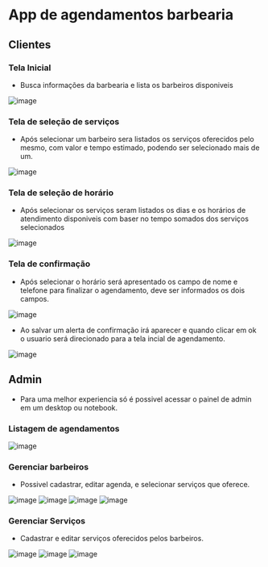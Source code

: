 # App de agendamentos barbearia

## Clientes
### Tela Inicial
- Busca informações da barbearia e lista os barbeiros disponiveis
 
![image](https://github.com/user-attachments/assets/405d131e-e0f6-4d02-a11d-94f7a9f89537)

### Tela de seleção de serviços

- Após selecionar um barbeiro sera listados os serviços oferecidos pelo mesmo, com valor e tempo estimado, podendo ser selecionado mais de um.

![image](https://github.com/user-attachments/assets/720a2134-6d9c-4c08-9481-960f059220e8)

### Tela de seleção de horário

- Após selecionar os serviços seram listados os dias e os horários de atendimento disponiveis com baser no tempo somados dos serviços selecionados

![image](https://github.com/user-attachments/assets/fd058317-353c-437a-b095-10070a474edf)

### Tela de confirmação

- Após selecionar o horário será apresentado os campo de nome e telefone para finalizar o agendamento, deve ser informados os dois campos.

![image](https://github.com/user-attachments/assets/ee9fcf43-6fe1-4bc7-8add-48b5f07b7998)

- Ao salvar um alerta de confirmação irá aparecer e quando clicar em ok o usuario será direcionado para  a tela incial de agendamento.

![image](https://github.com/user-attachments/assets/fadd143d-1a0f-4fd1-b429-e627b209b9fa)

## Admin

- Para uma melhor experiencia só é possivel acessar o painel de admin em um desktop ou notebook.

### Listagem de agendamentos

![image](https://github.com/user-attachments/assets/9fb101f4-6ebf-43fa-aa47-ae060a467190)

### Gerenciar barbeiros

- Possivel cadastrar, editar agenda, e selecionar serviços que oferece.

![image](https://github.com/user-attachments/assets/c4580052-5a54-403f-bf70-df9501c3aed4)
![image](https://github.com/user-attachments/assets/04cdef53-91cb-4da6-b58c-ddcc929e32e7)
![image](https://github.com/user-attachments/assets/9a0681b8-0653-4080-9ca8-4ff92b81cbe0)
![image](https://github.com/user-attachments/assets/b16433b8-13a4-4c91-8e66-c59b5633b12b)

### Gerenciar Serviços

- Cadastrar e editar serviços oferecidos pelos barbeiros.

![image](https://github.com/user-attachments/assets/80a1f044-98ca-45f0-a8a3-509b488c92ef)
![image](https://github.com/user-attachments/assets/87adff23-2e77-4b15-bf98-9ad22cb9cb5b)
![image](https://github.com/user-attachments/assets/2cb8a491-94e3-4ce4-97b6-2a650bbbd000)




